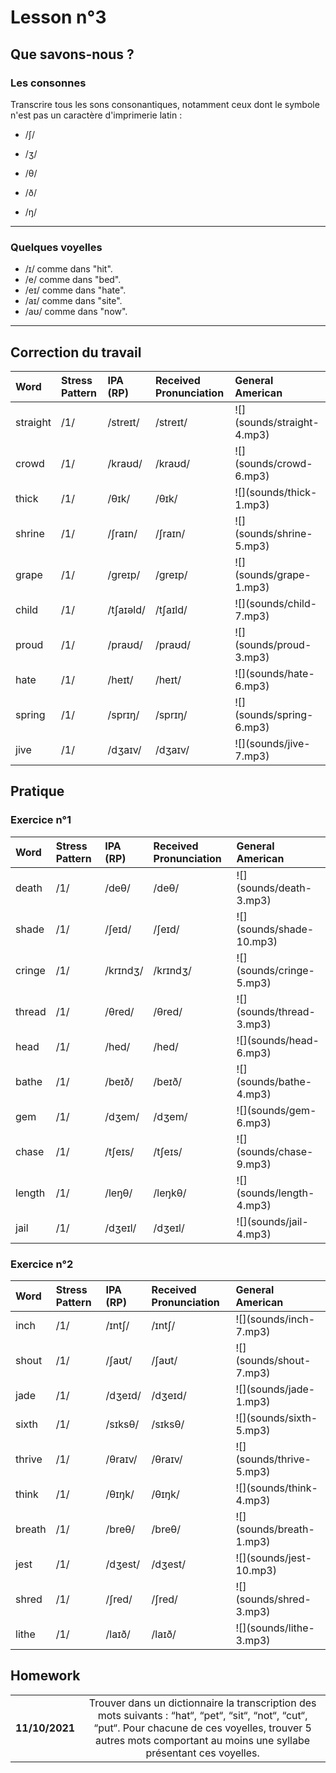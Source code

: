 # Lesson n°3



## Que savons-nous ?

### Les consonnes

Transcrire tous les sons consonantiques, notamment ceux dont le symbole n'est pas un caractère d'imprimerie latin :

* /ʃ/

* /ʒ/

* /θ/

* /ð/

* /ŋ/

---

### Quelques voyelles

*  /ɪ/ comme dans "hit".
*  /e/ comme dans "bed".
*  /eɪ/ comme dans "hate".
*  /aɪ/ comme dans "site".
*  /aʊ/ comme dans "now".

---

## Correction du travail

<table class="table table-striped table-hover table-condensed table-responsive" style="margin-left: auto; margin-right: auto;">
 <thead>
  <tr>
   <th style="text-align:left;"> Word </th>
   <th style="text-align:left;"> Stress Pattern </th>
   <th style="text-align:left;"> IPA (RP) </th>
   <th style="text-align:left;"> Received Pronunciation </th>
   <th style="text-align:left;"> General American </th>
  </tr>
 </thead>
<tbody>
  <tr>
   <td style="text-align:left;"> straight </td>
   <td style="text-align:left;"> /1/ </td>
   <td style="text-align:left;"> /streɪt/ </td>
   <td style="text-align:left;"> /streɪt/ </td>
   <td style="text-align:left;"> ![](sounds/straight-4.mp3) </td>
  </tr>
  <tr>
   <td style="text-align:left;"> crowd </td>
   <td style="text-align:left;"> /1/ </td>
   <td style="text-align:left;"> /kraʊd/ </td>
   <td style="text-align:left;"> /kraʊd/ </td>
   <td style="text-align:left;"> ![](sounds/crowd-6.mp3) </td>
  </tr>
  <tr>
   <td style="text-align:left;"> thick </td>
   <td style="text-align:left;"> /1/ </td>
   <td style="text-align:left;"> /θɪk/ </td>
   <td style="text-align:left;"> /θɪk/ </td>
   <td style="text-align:left;"> ![](sounds/thick-1.mp3) </td>
  </tr>
  <tr>
   <td style="text-align:left;"> shrine </td>
   <td style="text-align:left;"> /1/ </td>
   <td style="text-align:left;"> /ʃraɪn/ </td>
   <td style="text-align:left;"> /ʃraɪn/ </td>
   <td style="text-align:left;"> ![](sounds/shrine-5.mp3) </td>
  </tr>
  <tr>
   <td style="text-align:left;"> grape </td>
   <td style="text-align:left;"> /1/ </td>
   <td style="text-align:left;"> /greɪp/ </td>
   <td style="text-align:left;"> /greɪp/ </td>
   <td style="text-align:left;"> ![](sounds/grape-1.mp3) </td>
  </tr>
  <tr>
   <td style="text-align:left;"> child </td>
   <td style="text-align:left;"> /1/ </td>
   <td style="text-align:left;"> /tʃaɪəld/ </td>
   <td style="text-align:left;"> /tʃaɪld/ </td>
   <td style="text-align:left;"> ![](sounds/child-7.mp3) </td>
  </tr>
  <tr>
   <td style="text-align:left;"> proud </td>
   <td style="text-align:left;"> /1/ </td>
   <td style="text-align:left;"> /praʊd/ </td>
   <td style="text-align:left;"> /praʊd/ </td>
   <td style="text-align:left;"> ![](sounds/proud-3.mp3) </td>
  </tr>
  <tr>
   <td style="text-align:left;"> hate </td>
   <td style="text-align:left;"> /1/ </td>
   <td style="text-align:left;"> /heɪt/ </td>
   <td style="text-align:left;"> /heɪt/ </td>
   <td style="text-align:left;"> ![](sounds/hate-6.mp3) </td>
  </tr>
  <tr>
   <td style="text-align:left;"> spring </td>
   <td style="text-align:left;"> /1/ </td>
   <td style="text-align:left;"> /sprɪŋ/ </td>
   <td style="text-align:left;"> /sprɪŋ/ </td>
   <td style="text-align:left;"> ![](sounds/spring-6.mp3) </td>
  </tr>
  <tr>
   <td style="text-align:left;"> jive </td>
   <td style="text-align:left;"> /1/ </td>
   <td style="text-align:left;"> /dʒaɪv/ </td>
   <td style="text-align:left;"> /dʒaɪv/ </td>
   <td style="text-align:left;"> ![](sounds/jive-7.mp3) </td>
  </tr>
</tbody>
</table>

## Pratique

### Exercice n°1

<table class="table table-striped table-hover table-condensed table-responsive" style="margin-left: auto; margin-right: auto;">
 <thead>
  <tr>
   <th style="text-align:left;"> Word </th>
   <th style="text-align:left;"> Stress Pattern </th>
   <th style="text-align:left;"> IPA (RP) </th>
   <th style="text-align:left;"> Received Pronunciation </th>
   <th style="text-align:left;"> General American </th>
  </tr>
 </thead>
<tbody>
  <tr>
   <td style="text-align:left;"> death </td>
   <td style="text-align:left;"> /1/ </td>
   <td style="text-align:left;"> /deθ/ </td>
   <td style="text-align:left;"> /deθ/ </td>
   <td style="text-align:left;"> ![](sounds/death-3.mp3) </td>
  </tr>
  <tr>
   <td style="text-align:left;"> shade </td>
   <td style="text-align:left;"> /1/ </td>
   <td style="text-align:left;"> /ʃeɪd/ </td>
   <td style="text-align:left;"> /ʃeɪd/ </td>
   <td style="text-align:left;"> ![](sounds/shade-10.mp3) </td>
  </tr>
  <tr>
   <td style="text-align:left;"> cringe </td>
   <td style="text-align:left;"> /1/ </td>
   <td style="text-align:left;"> /krɪndʒ/ </td>
   <td style="text-align:left;"> /krɪndʒ/ </td>
   <td style="text-align:left;"> ![](sounds/cringe-5.mp3) </td>
  </tr>
  <tr>
   <td style="text-align:left;"> thread </td>
   <td style="text-align:left;"> /1/ </td>
   <td style="text-align:left;"> /θred/ </td>
   <td style="text-align:left;"> /θred/ </td>
   <td style="text-align:left;"> ![](sounds/thread-3.mp3) </td>
  </tr>
  <tr>
   <td style="text-align:left;"> head </td>
   <td style="text-align:left;"> /1/ </td>
   <td style="text-align:left;"> /hed/ </td>
   <td style="text-align:left;"> /hed/ </td>
   <td style="text-align:left;"> ![](sounds/head-6.mp3) </td>
  </tr>
  <tr>
   <td style="text-align:left;"> bathe </td>
   <td style="text-align:left;"> /1/ </td>
   <td style="text-align:left;"> /beɪð/ </td>
   <td style="text-align:left;"> /beɪð/ </td>
   <td style="text-align:left;"> ![](sounds/bathe-4.mp3) </td>
  </tr>
  <tr>
   <td style="text-align:left;"> gem </td>
   <td style="text-align:left;"> /1/ </td>
   <td style="text-align:left;"> /dʒem/ </td>
   <td style="text-align:left;"> /dʒem/ </td>
   <td style="text-align:left;"> ![](sounds/gem-6.mp3) </td>
  </tr>
  <tr>
   <td style="text-align:left;"> chase </td>
   <td style="text-align:left;"> /1/ </td>
   <td style="text-align:left;"> /tʃeɪs/ </td>
   <td style="text-align:left;"> /tʃeɪs/ </td>
   <td style="text-align:left;"> ![](sounds/chase-9.mp3) </td>
  </tr>
  <tr>
   <td style="text-align:left;"> length </td>
   <td style="text-align:left;"> /1/ </td>
   <td style="text-align:left;"> /leŋθ/ </td>
   <td style="text-align:left;"> /leŋkθ/ </td>
   <td style="text-align:left;"> ![](sounds/length-4.mp3) </td>
  </tr>
  <tr>
   <td style="text-align:left;"> jail </td>
   <td style="text-align:left;"> /1/ </td>
   <td style="text-align:left;"> /dʒeɪl/ </td>
   <td style="text-align:left;"> /dʒeɪl/ </td>
   <td style="text-align:left;"> ![](sounds/jail-4.mp3) </td>
  </tr>
</tbody>
</table>

### Exercice n°2

<table class="table table-striped table-hover table-condensed table-responsive" style="margin-left: auto; margin-right: auto;">
 <thead>
  <tr>
   <th style="text-align:left;"> Word </th>
   <th style="text-align:left;"> Stress Pattern </th>
   <th style="text-align:left;"> IPA (RP) </th>
   <th style="text-align:left;"> Received Pronunciation </th>
   <th style="text-align:left;"> General American </th>
  </tr>
 </thead>
<tbody>
  <tr>
   <td style="text-align:left;"> inch </td>
   <td style="text-align:left;"> /1/ </td>
   <td style="text-align:left;"> /ɪntʃ/ </td>
   <td style="text-align:left;"> /ɪntʃ/ </td>
   <td style="text-align:left;"> ![](sounds/inch-7.mp3) </td>
  </tr>
  <tr>
   <td style="text-align:left;"> shout </td>
   <td style="text-align:left;"> /1/ </td>
   <td style="text-align:left;"> /ʃaʊt/ </td>
   <td style="text-align:left;"> /ʃaʊt/ </td>
   <td style="text-align:left;"> ![](sounds/shout-7.mp3) </td>
  </tr>
  <tr>
   <td style="text-align:left;"> jade </td>
   <td style="text-align:left;"> /1/ </td>
   <td style="text-align:left;"> /dʒeɪd/ </td>
   <td style="text-align:left;"> /dʒeɪd/ </td>
   <td style="text-align:left;"> ![](sounds/jade-1.mp3) </td>
  </tr>
  <tr>
   <td style="text-align:left;"> sixth </td>
   <td style="text-align:left;"> /1/ </td>
   <td style="text-align:left;"> /sɪksθ/ </td>
   <td style="text-align:left;"> /sɪksθ/ </td>
   <td style="text-align:left;"> ![](sounds/sixth-5.mp3) </td>
  </tr>
  <tr>
   <td style="text-align:left;"> thrive </td>
   <td style="text-align:left;"> /1/ </td>
   <td style="text-align:left;"> /θraɪv/ </td>
   <td style="text-align:left;"> /θraɪv/ </td>
   <td style="text-align:left;"> ![](sounds/thrive-5.mp3) </td>
  </tr>
  <tr>
   <td style="text-align:left;"> think </td>
   <td style="text-align:left;"> /1/ </td>
   <td style="text-align:left;"> /θɪŋk/ </td>
   <td style="text-align:left;"> /θɪŋk/ </td>
   <td style="text-align:left;"> ![](sounds/think-4.mp3) </td>
  </tr>
  <tr>
   <td style="text-align:left;"> breath </td>
   <td style="text-align:left;"> /1/ </td>
   <td style="text-align:left;"> /breθ/ </td>
   <td style="text-align:left;"> /breθ/ </td>
   <td style="text-align:left;"> ![](sounds/breath-1.mp3) </td>
  </tr>
  <tr>
   <td style="text-align:left;"> jest </td>
   <td style="text-align:left;"> /1/ </td>
   <td style="text-align:left;"> /dʒest/ </td>
   <td style="text-align:left;"> /dʒest/ </td>
   <td style="text-align:left;"> ![](sounds/jest-10.mp3) </td>
  </tr>
  <tr>
   <td style="text-align:left;"> shred </td>
   <td style="text-align:left;"> /1/ </td>
   <td style="text-align:left;"> /ʃred/ </td>
   <td style="text-align:left;"> /ʃred/ </td>
   <td style="text-align:left;"> ![](sounds/shred-3.mp3) </td>
  </tr>
  <tr>
   <td style="text-align:left;"> lithe </td>
   <td style="text-align:left;"> /1/ </td>
   <td style="text-align:left;"> /laɪð/ </td>
   <td style="text-align:left;"> /laɪð/ </td>
   <td style="text-align:left;"> ![](sounds/lithe-3.mp3) </td>
  </tr>
</tbody>
</table>

## Homework

<table class="table table-hover" style="margin-left: auto; margin-right: auto;">
<tbody>
  <tr>
   <td style="text-align:center;width: 20%; font-weight: bold;"> 11/10/2021 </td>
   <td style="text-align:center;"> Trouver dans un dictionnaire la transcription des mots suivants : “hat“, “pet“, “sit“, “not“, “cut“, “put“. Pour chacune de ces voyelles, trouver 5 autres mots comportant au moins une syllabe présentant ces voyelles. </td>
  </tr>
</tbody>
</table>
